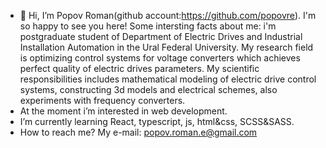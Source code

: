 - 👋 Hi, I’m Popov Roman(github account:https://github.com/popovre). I'm so happy to see you here! Some intersting facts about me: i'm postgraduate student of Department of Electric Drives and Industrial Installation Automation in the Ural Federal University. My research field is optimizing control systems for voltage converters which achieves perfect quality of electric drives parameters. My scientific responsibilities includes mathematical modeling of electric drive control systems, constructing 3d models and electrical schemes, also experiments with frequency converters.
-  At the moment i’m interested in web development. 
-  I’m currently learning React, typescript, js, html&css, SCSS&SASS.
-  How to reach me? My e-mail: popov.roman.e@gmail.com
  
